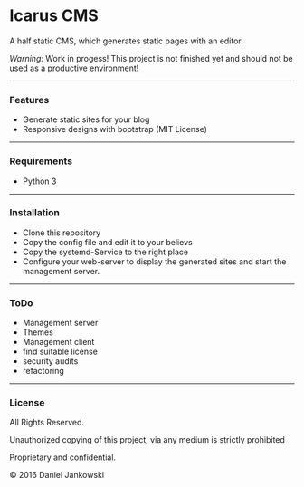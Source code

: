 # Icarus CMS

A half static CMS, which generates static pages with an editor.

*Warning:* Work in progess! This project is not finished yet and should not be used as a productive environment!

--------------------

### Features

- Generate static sites for your blog
- Responsive designs with bootstrap (MIT License)

--------------------

### Requirements

- Python 3

--------------------

### Installation

- Clone this repository
- Copy the config file and edit it to your believs
- Copy the systemd-Service to the right place
- Configure your web-server to display the generated sites and start the management server.

--------------------

### ToDo

- Management server
- Themes
- Management client
- find suitable license
- security audits
- refactoring

--------------------

### License

All Rights Reserved.

Unauthorized copying of this project, via any medium is strictly prohibited

Proprietary and confidential.

© 2016 Daniel Jankowski
